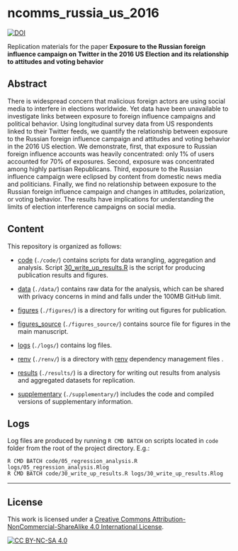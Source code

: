 # ncomms_russia_us_2016

[![DOI](https://zenodo.org/badge/536623330.svg)](https://zenodo.org/badge/latestdoi/536623330)

Replication materials for the paper **Exposure to the Russian foreign influence campaign on Twitter in the 2016 US Election and its relationship to attitudes and voting behavior**

## Abstract

There is widespread concern that malicious foreign actors are using social media to interfere in elections worldwide. Yet data have been unavailable to investigate links between exposure to foreign influence campaigns and political behavior. Using longitudinal survey data from US respondents linked to their Twitter feeds, we quantify the relationship between exposure to the Russian foreign influence campaign and attitudes and voting behavior in the 2016 US election. We demonstrate, first, that exposure to Russian foreign influence accounts was heavily concentrated: only 1% of users accounted for 70% of exposures. Second, exposure was concentrated among highly partisan Republicans. Third, exposure to the Russian influence campaign were eclipsed by content from domestic news media and politicians. Finally, we find no relationship between exposure to the Russian foreign influence campaign and changes in attitudes, polarization, or voting behavior. The results have implications for understanding the limits of election interference campaigns on social media.

## Content

This repository is organized as follows:

* [code](https://github.com/tpaskhalis/ncomms_russia_us_2016/tree/main/code) (`./code/`) contains scripts for data wrangling, aggregation and analysis. Script [30_write_up_results.R](https://github.com/tpaskhalis/ncomms_russia_us_2016/blob/main/code/30_write_up_results.R) is the script for producing publication results and figures.

* [data](https://github.com/tpaskhalis/ncomms_russia_us_2016/tree/main/data) (`./data/`) contains raw data for the analysis, which can be shared with privacy concerns in mind and falls under the 100MB GitHub limit.

* [figures](https://github.com/tpaskhalis/ncomms_russia_us_2016/tree/main/figures) (`./figures/`) is a directory for writing out figures for publication.

* [figures_source](https://github.com/tpaskhalis/ncomms_russia_us_2016/tree/main/figures_source) (`./figures_source/`) contains source file for figures in the main manuscript.

* [logs](https://github.com/tpaskhalis/ncomms_russia_us_2016/tree/main/logs) (`./logs/`) contains log files.

* [renv](https://github.com/tpaskhalis/ncomms_russia_us_2016/tree/main/renv) (`./renv/`) is a directory with [renv](https://rstudio.github.io/renv/articles/renv.html) dependency management files  .

* [results](https://github.com/tpaskhalis/ncomms_russia_us_2016/tree/main/results) (`./results/`) is a directory for writing out results from analysis and aggregated datasets for replication.

* [supplementary](https://github.com/tpaskhalis/ncomms_russia_us_2016/tree/main/supplementary) (`./supplementary/`) includes the code and compiled versions of supplementary information.

## Logs

Log files are produced by running `R CMD BATCH` on scripts located in `code` folder from the root of the project directory. E.g.:

    R CMD BATCH code/05_regression_analysis.R logs/05_regression_analysis.Rlog
    R CMD BATCH code/30_write_up_results.R logs/30_write_up_results.Rlog

------------------------------------------------------------------------

## License

This work is licensed under a [Creative Commons Attribution-NonCommercial-ShareAlike 4.0 International License](http://creativecommons.org/licenses/by-nc-sa/4.0/).

[![CC BY-NC-SA 4.0](https://licensebuttons.net/l/by-nc-sa/4.0/88x31.png)](http://creativecommons.org/licenses/by-nc-sa/4.0/)
